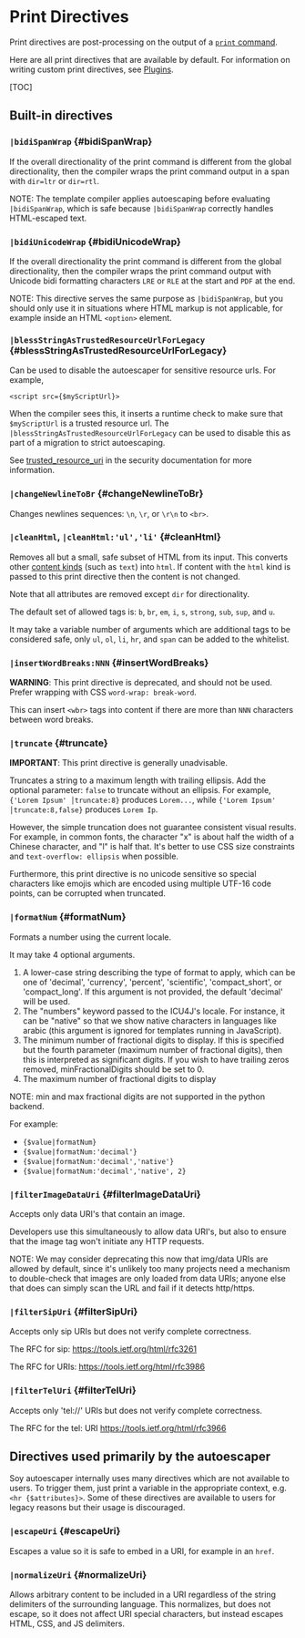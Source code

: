 # Print Directives


Print directives are post-processing on the output of a [`print`
command](print.md).

Here are all print directives that are available by default. For information on
writing custom print directives, see [Plugins](../dev/plugins.md).

[TOC]

## Built-in directives

### `|bidiSpanWrap` {#bidiSpanWrap}

If the overall directionality of the print command is different from the global
directionality, then the compiler wraps the print command output in a span with
`dir=ltr` or `dir=rtl`.

NOTE: The template compiler applies autoescaping before evaluating
`|bidiSpanWrap`, which is safe because `|bidiSpanWrap` correctly handles
HTML-escaped text.

### `|bidiUnicodeWrap` {#bidiUnicodeWrap}

If the overall directionality the print command is different from the global
directionality, then the compiler wraps the print command output with Unicode
bidi formatting characters `LRE` or `RLE` at the start and `PDF` at the end.

NOTE: This directive serves the same purpose as `|bidiSpanWrap`, but you should
only use it in situations where HTML markup is not applicable, for example
inside an HTML `<option>` element.

### `|blessStringAsTrustedResourceUrlForLegacy` {#blessStringAsTrustedResourceUrlForLegacy}


Can be used to disable the autoescaper for sensitive resource urls. For example,

```soy
<script src={$myScriptUrl}>
```

When the compiler sees this, it inserts a runtime check to make sure that
`$myScriptUrl` is a trusted resource url. The
`|blessStringAsTrustedResourceUrlForLegacy` can be used to disable this as part
of a migration to strict autoescaping.

See [trusted_resource_uri](./security.md#trusted_resource_url) in the security
documentation for more information.

### `|changeNewlineToBr` {#changeNewlineToBr}

Changes newlines sequences: `\n`, `\r`, or `\r\n` to `<br>`.

### `|cleanHtml`, `|cleanHtml:'ul','li'` {#cleanHtml}

Removes all but a small, safe subset of HTML from its input. This converts other
[content kinds](../dev/security.md#content_kinds) (such as `text`) into `html`.
If content with the `html` kind is passed to this print directive then the
content is not changed.

Note that all attributes are removed except `dir` for directionality.

The default set of allowed tags is: `b`, `br`, `em`, `i`, `s`, `strong`, `sub`,
`sup`, and `u`.

It may take a variable number of arguments which are additional tags to be
considered safe, only `ul`, `ol`, `li`, `hr`, and `span` can be added to the
whitelist.

### `|insertWordBreaks:NNN` {#insertWordBreaks}

**WARNING**: This print directive is deprecated, and should not be used. Prefer
wrapping with CSS `word-wrap: break-word`.

This can insert `<wbr>` tags into content if there are more than `NNN`
characters between word breaks.

### `|truncate` {#truncate}

**IMPORTANT**: This print directive is generally unadvisable.

Truncates a string to a maximum length with trailing ellipsis. Add the optional
parameter: `false` to truncate without an ellipsis. For example, `{'Lorem Ipsum'
│truncate:8}` produces `Lorem...`, while `{'Lorem Ipsum' │truncate:8,false}`
produces `Lorem Ip`.

However, the simple truncation does not guarantee consistent visual results. For
example, in common fonts, the character "x" is about half the width of a Chinese
character, and "l" is half that. It's better to use CSS size constraints and
`text-overflow: ellipsis` when possible.

Furthermore, this print directive is no unicode sensitive so special characters
like emojis which are encoded using multiple UTF-16 code points, can be
corrupted when truncated.

### `|formatNum` {#formatNum}

Formats a number using the current locale.

It may take 4 optional arguments.

1.  A lower-case string describing the type of format to apply, which can be one
    of 'decimal', 'currency', 'percent', 'scientific', 'compact_short', or
    'compact_long'. If this argument is not provided, the default 'decimal' will
    be used.
1.  The "numbers" keyword passed to the ICU4J's locale. For instance, it can be
    "native" so that we show native characters in languages like arabic (this
    argument is ignored for templates running in JavaScript).
1.  The minimum number of fractional digits to display. If this is specified but
    the fourth parameter (maximum number of fractional digits), then this is
    interpreted as significant digits. If you wish to have trailing zeros
    removed, minFractionalDigits should be set to 0.
1.  The maximum number of fractional digits to display

NOTE: min and max fractional digits are not supported in the python backend.

For example:

*   `{$value|formatNum}`
*   `{$value|formatNum:'decimal'}`
*   `{$value|formatNum:'decimal','native'}`
*   `{$value|formatNum:'decimal','native', 2}`

### `|filterImageDataUri` {#filterImageDataUri}

Accepts only data URI's that contain an image.

Developers use this simultaneously to allow data URI's, but also to ensure that
the image tag won't initiate any HTTP requests.

NOTE: We may consider deprecating this now that img/data URIs are allowed by
default, since it's unlikely too many projects need a mechanism to double-check
that images are only loaded from data URIs; anyone else that does can simply
scan the URL and fail if it detects http/https.

### `|filterSipUri` {#filterSipUri}

Accepts only sip URIs but does not verify complete correctness.

The RFC for sip: https://tools.ietf.org/html/rfc3261

The RFC for URIs: https://tools.ietf.org/html/rfc3986

### `|filterTelUri` {#filterTelUri}

Accepts only 'tel://' URIs but does not verify complete correctness.

The RFC for the tel: URI https://tools.ietf.org/html/rfc3966

## Directives used primarily by the autoescaper

Soy autoescaper internally uses many directives which are not available to
users. To trigger them, just print a variable in the appropriate context, e.g.
`<hr {$attributes}>`. Some of these directives are available to users for legacy
reasons but their usage is discouraged.

### `|escapeUri` {#escapeUri}

Escapes a value so it is safe to embed in a URI, for example in an `href`.

### `|normalizeUri` {#normalizeUri}

Allows arbitrary content to be included in a URI regardless of the string
delimiters of the surrounding language. This normalizes, but does not escape, so
it does not affect URI special characters, but instead escapes HTML, CSS, and JS
delimiters.
